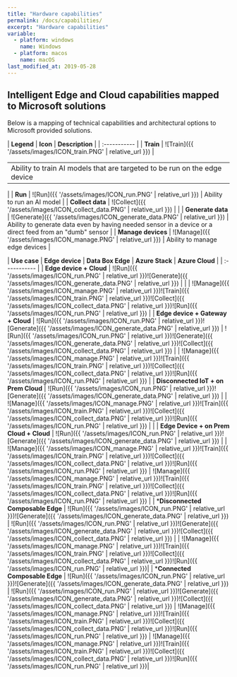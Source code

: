 ```yaml
---
title: "Hardware capabilities"
permalink: /docs/capabilities/
excerpt: "Hardware capabilities"
variable:
  - platform: windows
    name: Windows
  - platform: macos
    name: macOS
last_modified_at: 2019-05-28
---
```


## Intelligent Edge and Cloud capabilities mapped to Microsoft solutions

Below is a mapping of technical capabilities and architectural options to Microsoft provided solutions.

| **Legend** | **Icon** | **Description** |
| :----------- |
| **Train** | ![Train]({{ '/assets/images/ICON_train.PNG' | relative_url }}) | <html><table width="50%"><tr><td>Ability to train AI models that are targeted to be run on the edge device </td></tr></table></html>|
| **Run** | ![Run]({{ '/assets/images/ICON_run.PNG' | relative_url }}) | Ability to run an AI model |
| **Collect data** | ![Collect]({{ '/assets/images/ICON_collect_data.PNG' | relative_url }}) |  |
| **Generate data** | ![Generate]({{ '/assets/images/ICON_generate_data.PNG' | relative_url }}) | Ability to generate data even by having needed sensor in a device or a direct feed from an "dumb" sensor |
| **Manage devices** | ![Manage]({{ '/assets/images/ICON_manage.PNG' | relative_url }}) | Ability to manage edge devices |


<!-- | **Functions** | **Train** | **Run** | **Collect data** | **Generate data** | **Manage devices** |
| :----------- |
| **Legend** | ![Train]({{ '/assets/images/ICON_train.PNG' | relative_url }}) | ![Run]({{ '/assets/images/ICON_run.PNG' | relative_url }}) | ![Collect]({{ '/assets/images/ICON_collect_data.PNG' | relative_url }}) | ![Generate]({{ '/assets/images/ICON_generate_data.PNG' | relative_url }}) | ![Manage]({{ '/assets/images/ICON_manage.PNG' | relative_url }}) |
| **Icon** | Ability to train AI models that are targeted to be run on the edge device |  Ability to run an AI model | | Ability to generate data even by having needed sensor  -->

| **Use case** | **Edge device** | **Data Box Edge** | **Azure Stack** | **Azure Cloud** |
| :----------- |
| **Edge device + Cloud** | ![Run]({{ '/assets/images/ICON_run.PNG' | relative_url }})![Generate]({{ '/assets/images/ICON_generate_data.PNG' | relative_url }}) | | | ![Manage]({{ '/assets/images/ICON_manage.PNG' | relative_url }})![Train]({{ '/assets/images/ICON_train.PNG' | relative_url }})![Collect]({{ '/assets/images/ICON_collect_data.PNG' | relative_url }})![Run]({{ '/assets/images/ICON_run.PNG' | relative_url }}) |
| **Edge device + Gateway + Cloud** | ![Run]({{ '/assets/images/ICON_run.PNG' | relative_url }})![Generate]({{ '/assets/images/ICON_generate_data.PNG' | relative_url }}) | ![Run]({{ '/assets/images/ICON_run.PNG' | relative_url }})![Generate]({{ '/assets/images/ICON_generate_data.PNG' | relative_url }})![Collect]({{ '/assets/images/ICON_collect_data.PNG' | relative_url }}) | | ![Manage]({{ '/assets/images/ICON_manage.PNG' | relative_url }})![Train]({{ '/assets/images/ICON_train.PNG' | relative_url }})![Collect]({{ '/assets/images/ICON_collect_data.PNG' | relative_url }})![Run]({{ '/assets/images/ICON_run.PNG' | relative_url }}) |
| **Disconnected IoT + on Prem Cloud** | ![Run]({{ '/assets/images/ICON_run.PNG' | relative_url }})![Generate]({{ '/assets/images/ICON_generate_data.PNG' | relative_url }}) | | ![Manage]({{ '/assets/images/ICON_manage.PNG' | relative_url }})![Train]({{ '/assets/images/ICON_train.PNG' | relative_url }})![Collect]({{ '/assets/images/ICON_collect_data.PNG' | relative_url }})![Run]({{ '/assets/images/ICON_run.PNG' | relative_url }}) | |
| **Edge Device + on Prem Cloud + Cloud** | ![Run]({{ '/assets/images/ICON_run.PNG' | relative_url }})![Generate]({{ '/assets/images/ICON_generate_data.PNG' | relative_url }}) | | ![Manage]({{ '/assets/images/ICON_manage.PNG' | relative_url }})![Train]({{ '/assets/images/ICON_train.PNG' | relative_url }})![Collect]({{ '/assets/images/ICON_collect_data.PNG' | relative_url }})![Run]({{ '/assets/images/ICON_run.PNG' | relative_url }}) | ![Manage]({{ '/assets/images/ICON_manage.PNG' | relative_url }})![Train]({{ '/assets/images/ICON_train.PNG' | relative_url }})![Collect]({{ '/assets/images/ICON_collect_data.PNG' | relative_url }})![Run]({{ '/assets/images/ICON_run.PNG' | relative_url }}) |
| ***Disconnected Composable  Edge** | ![Run]({{ '/assets/images/ICON_run.PNG' | relative_url }})![Generate]({{ '/assets/images/ICON_generate_data.PNG' | relative_url }}) | ![Run]({{ '/assets/images/ICON_run.PNG' | relative_url }})![Generate]({{ '/assets/images/ICON_generate_data.PNG' | relative_url }})![Collect]({{ '/assets/images/ICON_collect_data.PNG' | relative_url }}) | | ![Manage]({{ '/assets/images/ICON_manage.PNG' | relative_url }})![Train]({{ '/assets/images/ICON_train.PNG' | relative_url }})![Collect]({{ '/assets/images/ICON_collect_data.PNG' | relative_url }})![Run]({{ '/assets/images/ICON_run.PNG' | relative_url }})|
| ***Connected Composable  Edge** | ![Run]({{ '/assets/images/ICON_run.PNG' | relative_url }})![Generate]({{ '/assets/images/ICON_generate_data.PNG' | relative_url }}) | ![Run]({{ '/assets/images/ICON_run.PNG' | relative_url }})![Generate]({{ '/assets/images/ICON_generate_data.PNG' | relative_url }})![Collect]({{ '/assets/images/ICON_collect_data.PNG' | relative_url }}) | ![Manage]({{ '/assets/images/ICON_manage.PNG' | relative_url }})![Train]({{ '/assets/images/ICON_train.PNG' | relative_url }})![Collect]({{ '/assets/images/ICON_collect_data.PNG' | relative_url }})![Run]({{ '/assets/images/ICON_run.PNG' | relative_url }}) | ![Manage]({{ '/assets/images/ICON_manage.PNG' | relative_url }})![Train]({{ '/assets/images/ICON_train.PNG' | relative_url }})![Collect]({{ '/assets/images/ICON_collect_data.PNG' | relative_url }})![Run]({{ '/assets/images/ICON_run.PNG' | relative_url }})|
